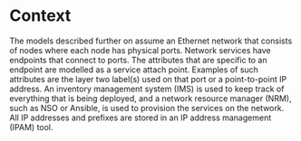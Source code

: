 # Context

The models described further on assume an Ethernet network that consists of
nodes where each node has physical ports. Network services have endpoints that
connect to ports. The attributes that are specific to an endpoint are modelled
as a service attach point. Examples of such attributes are the layer two
label(s) used on that port or a point-to-point IP address. An inventory
management system (IMS) is used to keep track of everything that is being
deployed, and a network resource manager (NRM), such as NSO or Ansible, is used
to provision the services on the network. All IP addresses and prefixes are
stored in an IP address management (IPAM) tool.
